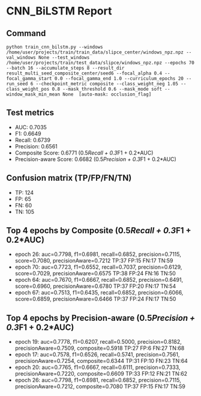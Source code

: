 # CNN_BiLSTM Report

## Command
```
python train_cnn_bilstm.py --windows /home/user/projects/train/train_data/slipce_center/windows_npz.npz --val_windows None --test_windows /home/user/projects/train/test_data/slipce/windows_npz.npz --epochs 70 --batch 16 --accumulate_steps 8 --result_dir result_multi_seed_composite_center/seed6 --focal_alpha 0.4 --focal_gamma_start 0.0 --focal_gamma_end 1.0 --curriculum_epochs 20 --run_seed 6 --checkpoint_metric composite --class_weight_neg 1.05 --class_weight_pos 0.8 --mask_threshold 0.6 --mask_mode soft --window_mask_min_mean None  [auto-mask: occlusion_flag]
```

## Test metrics
- AUC: 0.7035
- F1: 0.6649
- Recall: 0.6739
- Precision: 0.6561
- Composite Score: 0.6771 (0.5*Recall + 0.3*F1 + 0.2*AUC)
- Precision-aware Score: 0.6682 (0.5*Precision + 0.3*F1 + 0.2*AUC)
## Confusion matrix (TP/FP/FN/TN)
- TP: 124
- FP: 65
- FN: 60
- TN: 105

## Top 4 epochs by Composite (0.5*Recall + 0.3*F1 + 0.2*AUC)
- epoch 26: auc=0.7798, f1=0.6981, recall=0.6852, precision=0.7115, score=0.7080, precisionAware=0.7212  TP:37 FP:15 FN:17 TN:59
- epoch 70: auc=0.7723, f1=0.6552, recall=0.7037, precision=0.6129, score=0.7029, precisionAware=0.6575  TP:38 FP:24 FN:16 TN:50
- epoch 64: auc=0.7670, f1=0.6667, recall=0.6852, precision=0.6491, score=0.6960, precisionAware=0.6780  TP:37 FP:20 FN:17 TN:54
- epoch 67: auc=0.7513, f1=0.6435, recall=0.6852, precision=0.6066, score=0.6859, precisionAware=0.6466  TP:37 FP:24 FN:17 TN:50

## Top 4 epochs by Precision-aware (0.5*Precision + 0.3*F1 + 0.2*AUC)
- epoch 19: auc=0.7778, f1=0.6207, recall=0.5000, precision=0.8182, precisionAware=0.7509, composite=0.5918  TP:27 FP:6 FN:27 TN:68
- epoch 17: auc=0.7578, f1=0.6526, recall=0.5741, precision=0.7561, precisionAware=0.7254, composite=0.6344  TP:31 FP:10 FN:23 TN:64
- epoch 20: auc=0.7765, f1=0.6667, recall=0.6111, precision=0.7333, precisionAware=0.7220, composite=0.6609  TP:33 FP:12 FN:21 TN:62
- epoch 26: auc=0.7798, f1=0.6981, recall=0.6852, precision=0.7115, precisionAware=0.7212, composite=0.7080  TP:37 FP:15 FN:17 TN:59
